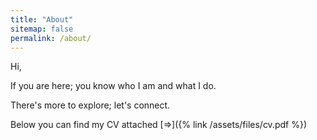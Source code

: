 ```yaml
---
title: "About"
sitemap: false
permalink: /about/
---
```


Hi, 

If you are here; you know who I am and what I do.

There's more to explore; let's connect. 

Below you can find my CV attached [=>]({% link /assets/files/cv.pdf %})


